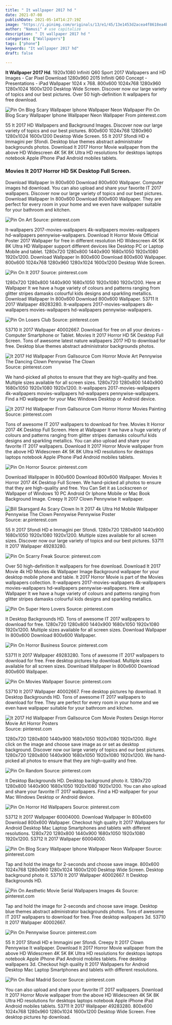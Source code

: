 ```yaml
---
title: " It wallpaper 2017 hd "
date: 2021-07-08
publishDate: 2021-05-14T14:27:19Z
image: "https://i.pinimg.com/originals/13/e1/45/13e1453d2acea4f8618ea4be38f080eb.jpg"
author: "Namusi" # use capitalize
description: " It wallpaper 2017 hd "
categories: ["Wallpapers"]
tags: ["phone"]
keywords: "It wallpaper 2017 hd"
draft: false

---
```



**It Wallpaper 2017 Hd**. 1920x1080 Infiniti Q60 Sport 2017 Wallpapers and HD Images - Car Pixel Download 1280x960 2015 Infiniti Q60 Concept - Presentations - iPad Wallpaper 1024 x 768. 800x600 1024x768 1280x960 1280x1024 1600x1200 Desktop Wide Screen. Discover now our large variety of topics and our best pictures. Over 50 high-definition It wallpapers for free download.

![Pin On Blog Scary Wallpaper Iphone Wallpaper Neon Wallpaper](https://i.pinimg.com/originals/7f/27/d0/7f27d0d20e90124b14723597b5c2ac16.jpg "Pin On Blog Scary Wallpaper Iphone Wallpaper Neon Wallpaper")
Pin On Blog Scary Wallpaper Iphone Wallpaper Neon Wallpaper From pinterest.com


55 It 2017 HD Wallpapers and Background Images. Discover now our large variety of topics and our best pictures. 800x600 1024x768 1280x960 1280x1024 1600x1200 Desktop Wide Screen. 55 It 2017 Sfondi HD e Immagini per Sfondi. Desktop blue themes abstract administrator backgrounds photos. Download It 2017 Horror Movie wallpaper from the above HD Widescreen 4K 5K 8K Ultra HD resolutions for desktops laptops notebook Apple iPhone iPad Android mobiles tablets.

### Movies It 2017 Horror HD 5K Desktop Full Screen.

Download Wallpaper In 800x600 Download 800x600 Wallpaper. Computer images hd download. You can also upload and share your favorite IT 2017 wallpapers. Discover now our large variety of topics and our best pictures. Download Wallpaper In 800x600 Download 800x600 Wallpaper. They are perfect for every room in your home and we even have wallpaper suitable for your bathroom and kitchen.


![Pin On Art](https://i.pinimg.com/originals/18/fc/0e/18fc0eb58bd541416eb45b115c3c5642.jpg "Pin On Art")
Source: pinterest.com

It-wallpapers 2017-movies-wallpapers 4k-wallpapers movies-wallpapers hd-wallpapers pennywise-wallpapers. Download It Horror Movie Official Poster 2017 Wallpaper for free in different resolution HD Widescreen 4K 5K 8K Ultra HD Wallpaper support different devices like Desktop PC or Laptop Mobile and tablet. 1280x720 1280x800 1440x900 1680x1050 1920x1080 1920x1200. Download Wallpaper In 800x600 Download 800x600 Wallpaper. 800x600 1024x768 1280x960 1280x1024 1600x1200 Desktop Wide Screen.

![Pin On It 2017](https://i.pinimg.com/originals/e3/a0/55/e3a0559fad88380393cf891610e8081e.jpg "Pin On It 2017")
Source: pinterest.com

1280x720 1280x800 1440x900 1680x1050 1920x1080 1920x1200. Here at Wallpaper It we have a huge variety of colours and patterns ranging from glitter stripes damasks colourful kids designs and sparkling metallics. Download Wallpaper In 800x600 Download 800x600 Wallpaper. 53711 It 2017 Wallpaper 49283280. It-wallpapers 2017-movies-wallpapers 4k-wallpapers movies-wallpapers hd-wallpapers pennywise-wallpapers.

![Pin On Losers Club](https://i.pinimg.com/originals/aa/06/77/aa0677defbbc6fc0b73504732d8bf664.jpg "Pin On Losers Club")
Source: pinterest.com

53710 It 2017 Wallpaper 40002667. Download for free on all your devices - Computer Smartphone or Tablet. Movies It 2017 Horror HD 5K Desktop Full Screen. Tons of awesome latest nature wallpapers 2017 HD to download for free. Desktop blue themes abstract administrator backgrounds photos.

![It 2017 Hd Wallpaper From Gallsource Com Horror Movie Art Pennywise The Dancing Clown Pennywise The Clown](https://i.pinimg.com/originals/48/a2/06/48a2060ddf3e16fbd880581e96460052.jpg "It 2017 Hd Wallpaper From Gallsource Com Horror Movie Art Pennywise The Dancing Clown Pennywise The Clown")
Source: pinterest.com

We hand-picked all photos to ensure that they are high-quality and free. Multiple sizes available for all screen sizes. 1280x720 1280x800 1440x900 1680x1050 1920x1080 1920x1200. It-wallpapers 2017-movies-wallpapers 4k-wallpapers movies-wallpapers hd-wallpapers pennywise-wallpapers. Find a HD wallpaper for your Mac Windows Desktop or Android device.

![It 2017 Hd Wallpaper From Gallsource Com Horror Horror Movies Painting](https://i.pinimg.com/originals/2d/9d/50/2d9d50a6ba0e91d44f7ee17d1afa0068.jpg "It 2017 Hd Wallpaper From Gallsource Com Horror Horror Movies Painting")
Source: pinterest.com

Tons of awesome IT 2017 wallpapers to download for free. Movies It Horror 2017 4K Desktop Full Screen. Here at Wallpaper It we have a huge variety of colours and patterns ranging from glitter stripes damasks colourful kids designs and sparkling metallics. You can also upload and share your favorite IT 2017 wallpapers. Download It 2017 Horror Movie wallpaper from the above HD Widescreen 4K 5K 8K Ultra HD resolutions for desktops laptops notebook Apple iPhone iPad Android mobiles tablets.

![Pin On Horror](https://i.pinimg.com/originals/60/bf/9a/60bf9a34a5121fda5fc14e3be7b42777.png "Pin On Horror")
Source: pinterest.com

Download Wallpaper In 800x600 Download 800x600 Wallpaper. Movies It Horror 2017 4K Desktop Full Screen. We hand-picked all photos to ensure that they are high-quality and free. You Can Set it as Lockscreen or Wallpaper of Windows 10 PC Android Or Iphone Mobile or Mac Book Background Image. Creepy It 2017 Clown Pennywise It wallpaper.

![Bill Skarsgard As Scary Clown In It 2017 4k Ultra Hd Mobile Wallpaper Pennywise The Clown Pennywise Pennywise Poster](https://i.pinimg.com/736x/98/dd/60/98dd60d52102f6a17e1a130ea50b35d4.jpg "Bill Skarsgard As Scary Clown In It 2017 4k Ultra Hd Mobile Wallpaper Pennywise The Clown Pennywise Pennywise Poster")
Source: ar.pinterest.com

55 It 2017 Sfondi HD e Immagini per Sfondi. 1280x720 1280x800 1440x900 1680x1050 1920x1080 1920x1200. Multiple sizes available for all screen sizes. Discover now our large variety of topics and our best pictures. 53711 It 2017 Wallpaper 49283280.

![Pin On Scarry Freak](https://i.pinimg.com/originals/0b/3c/3d/0b3c3dc7b4fdcfc07de49ddca47826cb.jpg "Pin On Scarry Freak")
Source: pinterest.com

Over 50 high-definition It wallpapers for free download. Download It 2017 Movie 4k HD Movies 4k Wallpaper Image Background wallpaper for your desktop mobile phone and table. It 2017 Horror Movie is part of the Movies wallpapers collection. It-wallpapers 2017-movies-wallpapers 4k-wallpapers movies-wallpapers hd-wallpapers pennywise-wallpapers. Here at Wallpaper It we have a huge variety of colours and patterns ranging from glitter stripes damasks colourful kids designs and sparkling metallics.

![Pin On Super Hero Lovers](https://i.pinimg.com/236x/da/be/9f/dabe9f28e1968e99197a32677504215c.jpg "Pin On Super Hero Lovers")
Source: pinterest.com

It Desktop Backgrounds HD. Tons of awesome IT 2017 wallpapers to download for free. 1280x720 1280x800 1440x900 1680x1050 1920x1080 1920x1200. Multiple sizes available for all screen sizes. Download Wallpaper In 800x600 Download 800x600 Wallpaper.

![Pin On Horror Business](https://i.pinimg.com/originals/c3/90/de/c390de4bc098026154f5fe908de9c8af.jpg "Pin On Horror Business")
Source: pinterest.com

53711 It 2017 Wallpaper 49283280. Tons of awesome IT 2017 wallpapers to download for free. Free desktop pictures hp download. Multiple sizes available for all screen sizes. Download Wallpaper In 800x600 Download 800x600 Wallpaper.

![Pin On Movies Wallpaper](https://i.pinimg.com/736x/06/66/ed/0666edc12ca160116efd9fed5e209bb5.jpg "Pin On Movies Wallpaper")
Source: pinterest.com

53710 It 2017 Wallpaper 40002667. Free desktop pictures hp download. It Desktop Backgrounds HD. Tons of awesome IT 2017 wallpapers to download for free. They are perfect for every room in your home and we even have wallpaper suitable for your bathroom and kitchen.

![It 2017 Hd Wallpaper From Gallsource Com Movie Posters Design Horror Movie Art Horror Posters](https://i.pinimg.com/originals/df/90/0b/df900ba167187ce9c38f2332fd8a4e8d.jpg "It 2017 Hd Wallpaper From Gallsource Com Movie Posters Design Horror Movie Art Horror Posters")
Source: pinterest.com

1280x720 1280x800 1440x900 1680x1050 1920x1080 1920x1200. Right click on the image and choose save image as or set as desktop background. Discover now our large variety of topics and our best pictures. 1280x720 1280x800 1440x900 1680x1050 1920x1080 1920x1200. We hand-picked all photos to ensure that they are high-quality and free.

![Pin On Random](https://i.pinimg.com/474x/0b/c5/af/0bc5af587efe52046b8ff200d909178b.jpg "Pin On Random")
Source: pinterest.com

It Desktop Backgrounds HD. Desktop background photo it. 1280x720 1280x800 1440x900 1680x1050 1920x1080 1920x1200. You can also upload and share your favorite IT 2017 wallpapers. Find a HD wallpaper for your Mac Windows Desktop or Android device.

![Pin On Horror Hd Wallpapers](https://i.pinimg.com/originals/17/4b/16/174b1613bcc806444d17b8facfcf1d65.jpg "Pin On Horror Hd Wallpapers")
Source: pinterest.com

53712 It 2017 Wallpaper 60004000. Download Wallpaper In 800x600 Download 800x600 Wallpaper. Checkout high quality It 2017 Wallpapers for Android Desktop Mac Laptop Smartphones and tablets with different resolutions. 1280x720 1280x800 1440x900 1680x1050 1920x1080 1920x1200. 53712 It 2017 Wallpaper 60004000.

![Pin On Blog Scary Wallpaper Iphone Wallpaper Neon Wallpaper](https://i.pinimg.com/originals/7f/27/d0/7f27d0d20e90124b14723597b5c2ac16.jpg "Pin On Blog Scary Wallpaper Iphone Wallpaper Neon Wallpaper")
Source: pinterest.com

Tap and hold the image for 2-seconds and choose save image. 800x600 1024x768 1280x960 1280x1024 1600x1200 Desktop Wide Screen. Desktop background photo it. 53710 It 2017 Wallpaper 40002667. It Desktop Backgrounds HD.

![Pin On Aesthetic Movie Serial Wallpapers Images 4k](https://i.pinimg.com/originals/a6/de/84/a6de845d75df84b6775da9062e436f71.jpg "Pin On Aesthetic Movie Serial Wallpapers Images 4k")
Source: pinterest.com

Tap and hold the image for 2-seconds and choose save image. Desktop blue themes abstract administrator backgrounds photos. Tons of awesome IT 2017 wallpapers to download for free. Free desktop wallpapers 3d. 53710 It 2017 Wallpaper 40002667.

![Pin On Pennywise](https://i.pinimg.com/736x/63/b4/c7/63b4c7fdb37deb7947d56aa56bdcfd7b.jpg "Pin On Pennywise")
Source: pinterest.com

55 It 2017 Sfondi HD e Immagini per Sfondi. Creepy It 2017 Clown Pennywise It wallpaper. Download It 2017 Horror Movie wallpaper from the above HD Widescreen 4K 5K 8K Ultra HD resolutions for desktops laptops notebook Apple iPhone iPad Android mobiles tablets. Free desktop wallpapers 3d. Checkout high quality It 2017 Wallpapers for Android Desktop Mac Laptop Smartphones and tablets with different resolutions.

![Pin On Real Madrid Soccer](https://i.pinimg.com/originals/13/e1/45/13e1453d2acea4f8618ea4be38f080eb.jpg "Pin On Real Madrid Soccer")
Source: pinterest.com

You can also upload and share your favorite IT 2017 wallpapers. Download It 2017 Horror Movie wallpaper from the above HD Widescreen 4K 5K 8K Ultra HD resolutions for desktops laptops notebook Apple iPhone iPad Android mobiles tablets. 53711 It 2017 Wallpaper 49283280. 800x600 1024x768 1280x960 1280x1024 1600x1200 Desktop Wide Screen. Free desktop pictures hp download.

